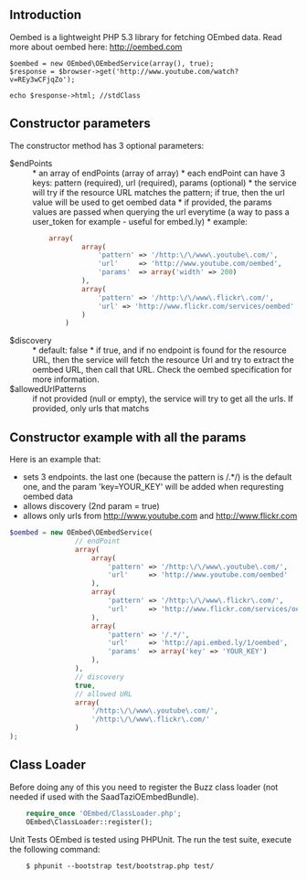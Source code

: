 Introduction
------------
Oembed is a lightweight PHP 5.3 library for fetching OEmbed data. 
Read more about oembed here: http://oembed.com

    $oembed = new OEmbed\OEmbedService(array(), true);
    $response = $browser->get('http://www.youtube.com/watch?v=REy3wCFjqZo');

    echo $response->html; //stdClass

Constructor parameters
----------------------

The constructor method has 3 optional parameters:

<dl>
<dt>$endPoints</dt>
<dd>
* an array of endPoints (array of array)
* each endPoint can have 3 keys: pattern (required), url (required), 
params (optional)
* the service will try if the resource URL matches the pattern; 
if true, then the url value will be used to get oembed data
* if provided, the params values are passed when querying the url everytime (a way to pass
a user_token for example - useful for embed.ly)
* example:

``` php
    array(
            array(
                'pattern' => '/http:\/\/www\.youtube\.com/', 
                'url'     => 'http://www.youtube.com/oembed',
                'params'  => array('width' => 200)
            ),
            array(
                'pattern' => '/http:\/\/www\.flickr\.com/', 
                'url' => 'http://www.flickr.com/services/oembed'
            )
        )

```
</dd>

  
<dt>$discovery</dt>
<dd>
* default: false
* if true, and if no endpoint is found for the resource URL, then the service 
will fetch the resource Url and try to extract the oembed URL, 
then call that URL.
Check the oembed specification for more information. 
</dd>
<dt>$allowedUrlPatterns</dt>
<dd>
if not provided (null or empty), the service will try 
to get all the urls. If provided, only urls that matchs
</dd>
</dl>

Constructor example with all the params
---------------------------

Here is an example that:
* sets 3 endpoints. the last one (because the pattern is /.*/) is the default 
one, and the param 'key=YOUR_KEY' will be added when requresting oembed data
* allows discovery (2nd param = true)
* allows only urls from http://www.youtube.com and http://www.flickr.com

``` php
$oembed = new OEmbed\OEmbedService(
                // endPoint
                array(
                    array(
                        'pattern' => '/http:\/\/www\.youtube\.com/', 
                        'url'     => 'http://www.youtube.com/oembed'
                    ),
                    array(
                        'pattern' => '/http:\/\/www\.flickr\.com/', 
                        'url'     => 'http://www.flickr.com/services/oembed'
                    ),
                    array(
                        'pattern' => '/.*/', 
                        'url'     => 'http://api.embed.ly/1/oembed',
                        'params'  => array('key' => 'YOUR_KEY')
                    ),
                ),
                // discovery
                true,
                // allowed URL
                array(
                    '/http:\/\/www\.youtube\.com/',
                    '/http:\/\/www\.flickr\.com/'
                )
);
```

Class Loader
------------
Before doing any of this you need to register the Buzz class loader 
(not needed if used with the SaadTaziOEmbedBundle).

``` php
    require_once 'OEmbed/ClassLoader.php';
    OEmbed\ClassLoader::register();
```

Unit Tests
OEmbed is tested using PHPUnit. The run the test suite, execute the following
command:

```
    $ phpunit --bootstrap test/bootstrap.php test/
```